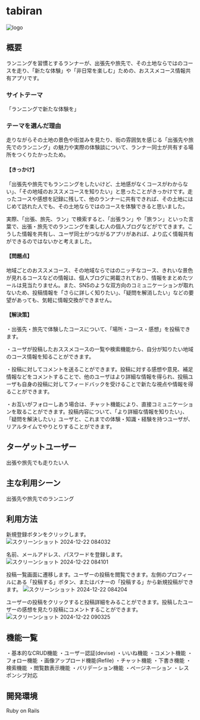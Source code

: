# tabiran
![logo](https://github.com/user-attachments/assets/5c5500d6-7989-407e-9b90-dd5c2a37d55b)

## 概要
ランニングを習慣とするランナーが、出張先や旅先で、その土地ならではのコースを走り、「新たな体験」や「非日常を楽しむ」ための、おススメコース情報共有アプリです。

### サイトテーマ
「ランニングで新たな体験を」

### テーマを選んだ理由
走りながらその土地の景色や街並みを見たり、街の雰囲気を感じる「出張先や旅先でのランニング」の魅力や実際の体験談について、ランナー同士が共有する場所をつくりたかったため。

#### 【きっかけ】
「出張先や旅先でもランニングをしたいけど、土地感がなくコースがわからない」、「その地域のおススメコースを知りたい」と思ったことがきっかけです。走ったコースや感想を記録に残して、他のランナーに共有できれば、その土地にはじめて訪れた人でも、その土地ならではのコースを体験できると思いました。

実際、「出張、旅先、ラン」で検索すると、「出張ラン」や「旅ラン」といった言葉で、出張・旅先でのランニングを楽しむ人の個人ブログなどがでてきます。こうした情報を共有し、ユーザ同士がつながるアプリがあれば、より広く情報共有ができるのではないかと考えました。

#### 【問題点】
地域ごとのおススメコース、その地域ならではのニッチなコース、きれいな景色が見れるコースなどの情報は、個人ブログに掲載されており、情報をまとめたツールは見当たりません。また、SNSのような双方向のコミュニケーションが取れないため、投稿情報を「さらに詳しく知りたい」、「疑問を解消したい」などの要望があっても、気軽に情報交換ができません。

#### 【解決策】
・出張先・旅先で体験したコースについて、「場所・コース・感想」を投稿できます。

・ユーザが投稿したおススメコースの一覧や検索機能から、自分が知りたい地域のコース情報を知ることができます。

・投稿に対してコメントを送ることができます。投稿に対する感想や意見、補足情報などをコメントすることで、他のユーザはより詳細な情報を得られ、投稿ユーザも自身の投稿に対してフィードバックを受けることで新たな視点や情報を得ることができます。

・お互いがフォローしあう場合は、チャット機能により、直接コミュニケーションを取ることができます。投稿内容について、「より詳細な情報を知りたい」、「疑問を解決したい」ユーザと、これまでの体験・知識・経験を持つユーザが、リアルタイムでやりとりすることができます。


## ターゲットユーザー
出張や旅先でも走りたい人

## 主な利用シーン
出張先や旅先でのランニング

## 利用方法
新規登録ボタンをクリックします。
![スクリーンショット 2024-12-22 084032](https://github.com/user-attachments/assets/c3241fbd-2383-4687-a9d9-e8f874c7fd2f)

名前、メールアドレス、パスワードを登録します。
![スクリーンショット 2024-12-22 084101](https://github.com/user-attachments/assets/876b957b-0ec1-48bd-ac5b-1b1346f04e9b)

投稿一覧画面に遷移します。ユーザーの投稿を閲覧できます。左側のプロフィールにある「投稿する」ボタン、またはバナーの「投稿する」から新規投稿ができます。
![スクリーンショット 2024-12-22 084204](https://github.com/user-attachments/assets/466e0f33-5429-4a50-857e-6a5cf57c8c4e)

ユーザーの投稿をクリックすると投稿詳細をみることができます。投稿したユーザーの感想を見たり投稿にコメントすることができます。
![スクリーンショット 2024-12-22 090325](https://github.com/user-attachments/assets/3af3037d-6b6a-4dc1-8e87-61687fabb8f0)

## 機能一覧
・基本的なCRUD機能
・ユーザー認証(devise)
・いいね機能
・コメント機能
・フォロー機能
・画像アップロード機能(Refile)
・チャット機能
・下書き機能
・検索機能
・閲覧数表示機能
・バリデーション機能
・ページネーション
・レスポンシブ対応

## 開発環境
Ruby on Rails

